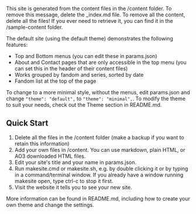 <!-- title: Welcome to your new website! -->
<!-- subtitle: Get Started -->

This site is generated from the content files in the /content folder. To remove this message, delete the _index.md file. To remove all the content, delete all the files! If you ever need to retrieve it, you can find it in the /sample-content folder.

The default site (using the default theme) demonstrates the following features:
* Top and Bottom menus (you can edit these in params.json)
* About and Contact pages that are only accessible in the top menu (you can set this in the header of their content files)
* Works grouped by fandom and series, sorted by date
* Fandom list at the top of the page

To change to a more minimal style, without the menus, edit params.json and change `"theme": "default",` to `"theme": "minimal",`. To modify the theme to suit your needs, check out the Theme section in README.md.

## Quick Start

1. Delete all the files in the /content folder (make a backup if you want to retain this information)
2. Add your own files in /content. You can use markdown, plain HTML, or AO3 downloaded HTML files.
3. Edit your site's title and your name in params.json.
4. Run makesite.cmd or makesite.sh, e.g. by double clicking it or by typing in a command/terminal window. If you already have a window running makesite open, type ctrl-c to stop it first.
5. Visit the website it tells you to see your new site.

More information can be found in README.md, including how to create your own theme and change the settings.


